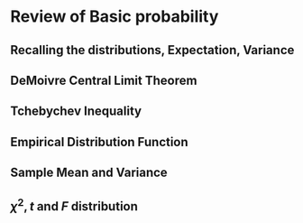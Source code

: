 # Review of Basic probability



## Recalling the distributions, Expectation, Variance

## DeMoivre Central Limit Theorem

## Tchebychev Inequality

## Empirical Distribution Function

## Sample Mean and Variance

## $\chi^2, t$ and $F$ distribution
